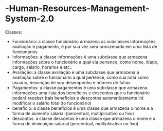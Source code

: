 # -Human-Resources-Management-System-2.0

Classes: 

- Funcionário: a classe funcionário armazena as subclasses informações, avaliação e pagamento, é por sua vez será armazenada em uma lista de funcionários
- Informações: a classe informações é uma subclasse que armazena informações sobre o funcionário a qual ela pertence, como nome, idade, cargo, salario, horarios e etc..
- Avaliação: a classe avaliação é uma subclasse que armazena a avaliação sobre o funcionario a qual pertence, como sua nota como usuario, descrição de seu desempenho e número de faltas
- Pagamentos: a classe pagamentos é uma subclasse que armazena informações uma lista dos beneficios e descontos que o funcionário poderá receber (tais beneficios e descontos automaticamente irá modificar o salário total do funcionário)
- beneficio: a classe beneficios é uma classe que armazena o nome e a forma de aumento salarial (percentual, multiplicativo ou fixo)
- descontos: a classe descontos é uma classe que armazena o nome e a forma de diminuição salarial (percentual, multiplicativo ou fixo) 
